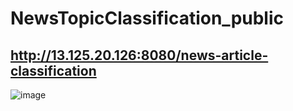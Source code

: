 # NewsTopicClassification_public
## http://13.125.20.126:8080/news-article-classification

![image](https://user-images.githubusercontent.com/86952356/132158621-6c508585-082d-4da2-9c13-b10e7785211b.png)
